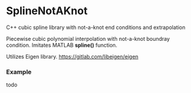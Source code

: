 # SplineNotAKnot
C++ cubic spline library with not-a-knot end conditions and extrapolation


Piecewise cubic polynomial interpolation with not-a-knot boundray condition. Imitates MATLAB **spline()** function.

Utilizes Eigen library.
https://gitlab.com/libeigen/eigen

### Example
todo
